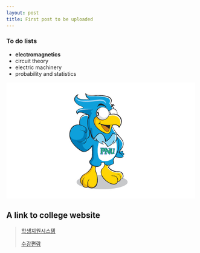 ```yaml
---
layout: post
title: First post to be uploaded
---
```


### To do lists ###

  * **electromagnetics**
  * circuit theory
  * electric machinery
  * probability and statistics
  
![Sangenie](./images/sangenie.png)

## **A link to college website** ##
> [학생지원시스템](https://e-onestop.pusan.ac.kr/index?home=home)
> 
> [수강편람](https://e-onestop.pusan.ac.kr/menu/class/C03/C03001?menuId=2000030301&rMenu=03)
 


